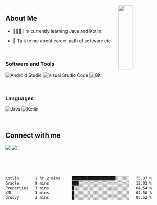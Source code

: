 <img width="30%" align="right" src="https://media.giphy.com/media/VkMV9TldsPd28/giphy.gif" width="200" height="200" />

<h2> About Me </h2>

- 👨🏻‍💻 I’m currently learning Java and Kotlin.

- 💬 Talk to me about career path of software etc.

</br>


<h3 align="left">Software and Tools</h3>
<p>
    <img alt="Android Studio" src="https://img.shields.io/badge/Android Studio-3DDC84?style=flat-square&logo=Android Studio&logoColor=white"></a>
    <!-- <img alt="Jetpack Compose" src="https://img.shields.io/badge/Jetpack Compose-373bf0?style==flat-square&logo=kotlin&logoColor=1df224"></a> -->
    <img alt="Visual Studio Code" src="https://img.shields.io/badge/Visual Studio Code-007ACC?style=flat-square&logo=Visual Studio Code&logoColor=white"></a>
    <img alt="Git" src="https://img.shields.io/badge/Git-F05032?style=flat-square&logo=git&logoColor=white"></a>    
</p>

</br>

<h3 align="left">Languages</h3>
<p>
  
  <img alt="Java" src="https://img.shields.io/badge/Java-orange?style==flat-square&logo=Java&logoColor=white"></a>
  <img alt="Kotlin" src="https://img.shields.io/badge/Kotlin-373bf0?style==flat-square&logo=kotlin&logoColor=orange"></a> 
  <!-- <img alt="Android" src="https://img.shields.io/badge/Android-3DDC84?style==flat-square&logo=Android&logoColor=white"></a> -->
  
</p>

</br>


<h2> Connect with me </h2>

<a href = 'https://www.linkedin.com/in/ekremeraykaya'> <img src="https://img.shields.io/badge/LinkedIn-0077B5?&logo=linkedin&logoColor=white"/></a> 
<a href = 'https://www.twitter.com/ekremeraykayaa'> <img src="https://img.shields.io/badge/Twitter-1DA1F2?logo=twitter&logoColor=white"/></a> 

</br>
</br>
</br>



<!--START_SECTION:waka-->

```txt
Kotlin       1 hr 2 mins     ███████████████████░░░░░░   75.37 %
Gradle       9 mins          ███░░░░░░░░░░░░░░░░░░░░░░   12.02 %
Properties   3 mins          █░░░░░░░░░░░░░░░░░░░░░░░░   04.54 %
XML          3 mins          █░░░░░░░░░░░░░░░░░░░░░░░░   04.50 %
Groovy       2 mins          █░░░░░░░░░░░░░░░░░░░░░░░░   03.52 %
```

<!--END_SECTION:waka-->





</br>
</br>
</br>
